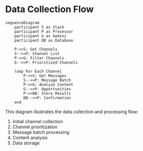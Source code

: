 # Data Collection Flow

```mermaid
sequenceDiagram
    participant S as Slack
    participant P as Processor
    participant G as Gemini
    participant DB as Database

    P->>S: Get Channels
    S-->>P: Channel List
    P->>G: Filter Channels
    G-->>P: Prioritized Channels
    
    loop For Each Channel
        P->>S: Get Messages
        S-->>P: Message Batch
        P->>G: Analyze Content
        G-->>P: Opportunities
        P->>DB: Store Results
        DB-->>P: Confirmation
    end
```

This diagram illustrates the data collection and processing flow:
1. Initial channel collection
2. Channel prioritization
3. Message batch processing
4. Content analysis
5. Data storage 